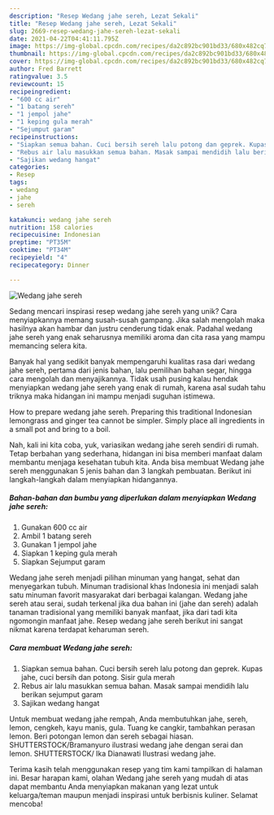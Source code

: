 ```yaml
---
description: "Resep Wedang jahe sereh, Lezat Sekali"
title: "Resep Wedang jahe sereh, Lezat Sekali"
slug: 2669-resep-wedang-jahe-sereh-lezat-sekali
date: 2021-04-22T04:41:11.795Z
image: https://img-global.cpcdn.com/recipes/da2c892bc901bd33/680x482cq70/wedang-jahe-sereh-foto-resep-utama.jpg
thumbnail: https://img-global.cpcdn.com/recipes/da2c892bc901bd33/680x482cq70/wedang-jahe-sereh-foto-resep-utama.jpg
cover: https://img-global.cpcdn.com/recipes/da2c892bc901bd33/680x482cq70/wedang-jahe-sereh-foto-resep-utama.jpg
author: Fred Barrett
ratingvalue: 3.5
reviewcount: 15
recipeingredient:
- "600 cc air"
- "1 batang sereh"
- "1 jempol jahe"
- "1 keping gula merah"
- "Sejumput garam"
recipeinstructions:
- "Siapkan semua bahan. Cuci bersih sereh lalu potong dan geprek. Kupas jahe, cuci bersih dan potong. Sisir gula merah"
- "Rebus air lalu masukkan semua bahan. Masak sampai mendidih lalu berikan sejumput garam"
- "Sajikan wedang hangat"
categories:
- Resep
tags:
- wedang
- jahe
- sereh

katakunci: wedang jahe sereh 
nutrition: 158 calories
recipecuisine: Indonesian
preptime: "PT35M"
cooktime: "PT34M"
recipeyield: "4"
recipecategory: Dinner

---
```



![Wedang jahe sereh](https://img-global.cpcdn.com/recipes/da2c892bc901bd33/680x482cq70/wedang-jahe-sereh-foto-resep-utama.jpg)

Sedang mencari inspirasi resep wedang jahe sereh yang unik? Cara menyiapkannya memang susah-susah gampang. Jika salah mengolah maka hasilnya akan hambar dan justru cenderung tidak enak. Padahal wedang jahe sereh yang enak seharusnya memiliki aroma dan cita rasa yang mampu memancing selera kita.

Banyak hal yang sedikit banyak mempengaruhi kualitas rasa dari wedang jahe sereh, pertama dari jenis bahan, lalu pemilihan bahan segar, hingga cara mengolah dan menyajikannya. Tidak usah pusing kalau hendak menyiapkan wedang jahe sereh yang enak di rumah, karena asal sudah tahu triknya maka hidangan ini mampu menjadi suguhan istimewa.

How to prepare wedang jahe sereh. Preparing this traditional Indonesian lemongrass and ginger tea cannot be simpler. Simply place all ingredients in a small pot and bring to a boil.


Nah, kali ini kita coba, yuk, variasikan wedang jahe sereh sendiri di rumah. Tetap berbahan yang sederhana, hidangan ini bisa memberi manfaat dalam membantu menjaga kesehatan tubuh kita. Anda bisa membuat Wedang jahe sereh menggunakan 5 jenis bahan dan 3 langkah pembuatan. Berikut ini langkah-langkah dalam menyiapkan hidangannya.

<!--inarticleads1-->

##### Bahan-bahan dan bumbu yang diperlukan dalam menyiapkan Wedang jahe sereh:

1. Gunakan 600 cc air
1. Ambil 1 batang sereh
1. Gunakan 1 jempol jahe
1. Siapkan 1 keping gula merah
1. Siapkan Sejumput garam


Wedang jahe sereh menjadi pilihan minuman yang hangat, sehat dan menyegarkan tubuh. Minuman tradisional khas Indonesia ini menjadi salah satu minuman favorit masyarakat dari berbagai kalangan. Wedang jahe sereh atau serai, sudah terkenal jika dua bahan ini (jahe dan sereh) adalah tanaman tradisional yang memiliki banyak manfaat, jika dari tadi kita ngomongin manfaat jahe. Resep wedang jahe sereh berikut ini sangat nikmat karena terdapat keharuman sereh. 

<!--inarticleads2-->

##### Cara membuat Wedang jahe sereh:

1. Siapkan semua bahan. Cuci bersih sereh lalu potong dan geprek. Kupas jahe, cuci bersih dan potong. Sisir gula merah
1. Rebus air lalu masukkan semua bahan. Masak sampai mendidih lalu berikan sejumput garam
1. Sajikan wedang hangat


Untuk membuat wedang jahe rempah, Anda membutuhkan jahe, sereh, lemon, cengkeh, kayu manis, gula. Tuang ke cangkir, tambahkan perasan lemon. Beri potongan lemon dan sereh sebagai hiasan. SHUTTERSTOCK/Bramanyuro ilustrasi wedang jahe dengan serai dan lemon. SHUTTERSTOCK/ Ika Dianawati Ilustrasi wedang jahe. 

Terima kasih telah menggunakan resep yang tim kami tampilkan di halaman ini. Besar harapan kami, olahan Wedang jahe sereh yang mudah di atas dapat membantu Anda menyiapkan makanan yang lezat untuk keluarga/teman maupun menjadi inspirasi untuk berbisnis kuliner. Selamat mencoba!
